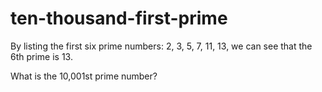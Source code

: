 # ten-thousand-first-prime

By listing the first six prime numbers: 2, 3, 5, 7, 11, 13, we can see that the 6th prime is 13.

What is the 10,001st prime number?
